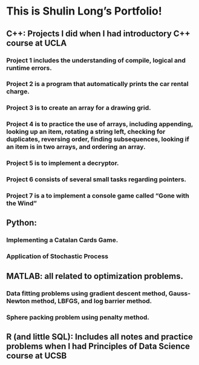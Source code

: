 # This is Shulin Long’s Portfolio! 
## C++: Projects I did when I had introductory C++ course at UCLA
### Project 1 includes the understanding of compile, logical and runtime errors.
### Project 2 is a program that automatically prints the car rental charge.
### Project 3 is to create an array for a drawing grid.
### Project 4 is to practice the use of arrays, including appending, looking up an item, rotating a string left, checking for duplicates, reversing order, finding subsequences, looking if an item is in two arrays, and ordering an array.
### Project 5 is to implement a decryptor.
### Project 6 consists of several small tasks regarding pointers.
### Project 7 is a to implement a console game called “Gone with the Wind”
## Python:
### Implementing a Catalan Cards Game.
### Application of Stochastic Process
## MATLAB: all related to optimization problems.
### Data fitting problems using gradient descent method, Gauss-Newton method, LBFGS, and log barrier method.
### Sphere packing problem using penalty method.
## R (and little SQL): Includes all notes and practice problems when I had Principles of Data Science course at UCSB
